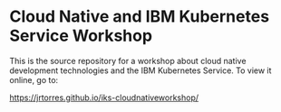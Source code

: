 # Cloud Native and IBM Kubernetes Service Workshop

This is the source repository for a workshop about cloud native development technologies and the IBM Kubernetes Service. To view it online, go to:

<https://jrtorres.github.io/iks-cloudnativeworkshop/>

